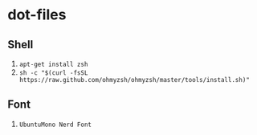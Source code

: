 # dot-files

## Shell
1. `apt-get install zsh`
2. `sh -c "$(curl -fsSL https://raw.github.com/ohmyzsh/ohmyzsh/master/tools/install.sh)"`

## Font
1. `UbuntuMono Nerd Font`
